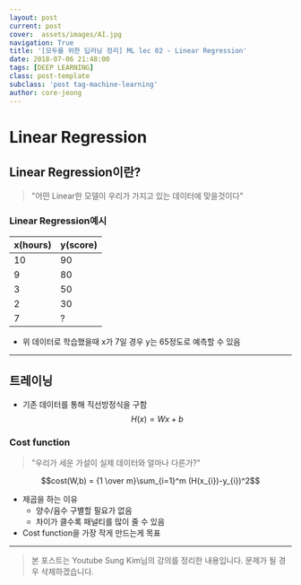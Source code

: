 ```yaml
---
layout: post
current: post
cover:  assets/images/AI.jpg
navigation: True
title: '[모두를 위한 딥러닝 정리] ML lec 02 - Linear Regression'
date: 2018-07-06 21:48:00
tags: [DEEP LEARNING]
class: post-template
subclass: 'post tag-machine-learning'
author: core-jeong
---
```


Linear Regression
===

## Linear Regression이란?
>  "어떤 Linear한 모델이 우리가 가지고 있는 데이터에 맞을것이다"

### Linear Regression예시  

| x(hours) | y(score) |
|:--------- | :--------- |
| 10 | 90 |
| 9 | 80 |
| 3 | 50 |
| 2 | 30 |
| 7 | ? |
* 위 데이터로 학습했을때 x가 7일 경우 y는 65정도로 예측할 수 있음
***
## 트레이닝
* 기존 데이터를 통해 직선방정식을 구함
$${H(x)} = {Wx + b}$$
### Cost function
> "우리가 세운 가설이 실제 데이터와 얼마나 다른가?"

$$cost(W,b) = {1 \over m}\sum_{i=1}^m (H(x_{i})-y_{i})^2$$
* 제곱을 하는 이유
  * 양수/음수 구별할 필요가 없음
  * 차이가 클수록 패널티를 많이 줄 수 있음
* Cost function을 가장 작게 만드는게 목표
***
> 본 포스트는 Youtube Sung Kim님의 강의를 정리한 내용입니다. 문제가 될 경우 삭제하겠습니다.

